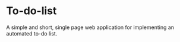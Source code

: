 # To-do-list
A simple and short, single page web application for implementing an automated to-do list. 
